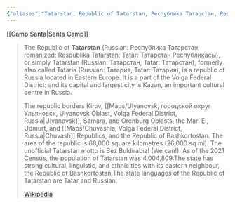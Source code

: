 ```yaml
---
{"aliases":"Tatarstan, Republic of Tatarstan, Республика Татарстан, Respublika Tatarstan, Татарстан Республикасы), Татарстан, Татарстан, Tataria, Татария, Татария","locations":null,"tag":"camp, camp location","date":null,"dg-home":false,"dg-publish":true,"dg-pass-frontmatter":true,"location":[55.448217,50.4763591],"permalink":"/maps/tatarstan-volga-federal-district-russia/","dgHomeLink":true,"dgPassFrontmatter":true}
---
```


[[Camp  Santa|Santa Camp]]
> The Republic of **Tatarstan** (Russian: Республика Татарстан, romanized: Respublika Tatarstan; Tatar: Татарстан Республикасы), or simply Tatarstan (Russian: Татарстан, Tatar: Татарстан), formerly also called Tataria (Russian: Татария, Tatar: Татария), is a republic of Russia located in Eastern Europe. It is a part of the Volga Federal District; and its capital and largest city is Kazan, an important cultural centre in Russia.
>
> The republic borders Kirov, [[Maps/Ulyanovsk, городской округ Ульяновск, Ulyanovsk Oblast, Volga Federal District, Russia|Ulyanovsk]], Samara, and Orenburg Oblasts, the Mari El, Udmurt, and [[Maps/Chuvashia, Volga Federal District, Russia|Chuvash]] Republics, and the Republic of Bashkortostan. The area of the republic is 68,000 square kilometres (26,000 sq mi). The unofficial Tatarstan motto is Bez Buldırabız! (We can!). As of the 2021 Census, the population of Tatarstan was 4,004,809.The state has strong cultural, linguistic, and ethnic ties with its eastern neighbour, the Republic of Bashkortostan.The state languages of the Republic of Tatarstan are Tatar and Russian.
>
> [Wikipedia](https://en.wikipedia.org/wiki/Tatarstan)
